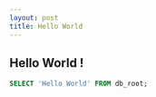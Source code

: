 ```yaml
---
layout: post
title: Hello World
---
```


## Hello World !

```sql
SELECT 'Hello World' FROM db_root;
```
